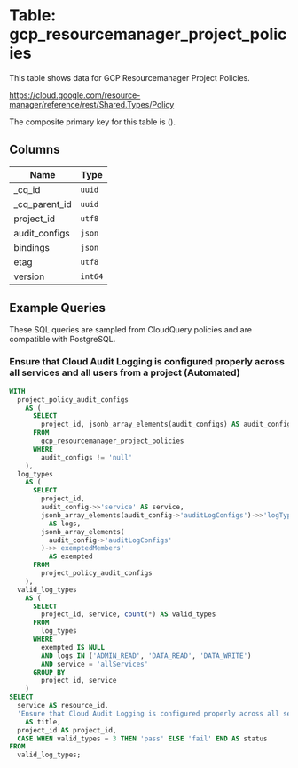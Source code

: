 # Table: gcp_resourcemanager_project_policies

This table shows data for GCP Resourcemanager Project Policies.

https://cloud.google.com/resource-manager/reference/rest/Shared.Types/Policy

The composite primary key for this table is ().

## Columns

| Name          | Type          |
| ------------- | ------------- |
|_cq_id|`uuid`|
|_cq_parent_id|`uuid`|
|project_id|`utf8`|
|audit_configs|`json`|
|bindings|`json`|
|etag|`utf8`|
|version|`int64`|

## Example Queries

These SQL queries are sampled from CloudQuery policies and are compatible with PostgreSQL.

### Ensure that Cloud Audit Logging is configured properly across all services and all users from a project (Automated)

```sql
WITH
  project_policy_audit_configs
    AS (
      SELECT
        project_id, jsonb_array_elements(audit_configs) AS audit_config
      FROM
        gcp_resourcemanager_project_policies
      WHERE
        audit_configs != 'null'
    ),
  log_types
    AS (
      SELECT
        project_id,
        audit_config->>'service' AS service,
        jsonb_array_elements(audit_config->'auditLogConfigs')->>'logType'
          AS logs,
        jsonb_array_elements(
          audit_config->'auditLogConfigs'
        )->>'exemptedMembers'
          AS exempted
      FROM
        project_policy_audit_configs
    ),
  valid_log_types
    AS (
      SELECT
        project_id, service, count(*) AS valid_types
      FROM
        log_types
      WHERE
        exempted IS NULL
        AND logs IN ('ADMIN_READ', 'DATA_READ', 'DATA_WRITE')
        AND service = 'allServices'
      GROUP BY
        project_id, service
    )
SELECT
  service AS resource_id,
  'Ensure that Cloud Audit Logging is configured properly across all services and all users from a project (Automated)'
    AS title,
  project_id AS project_id,
  CASE WHEN valid_types = 3 THEN 'pass' ELSE 'fail' END AS status
FROM
  valid_log_types;
```


